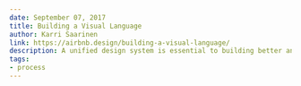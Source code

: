 ```yaml
---
date: September 07, 2017
title: Building a Visual Language
author: Karri Saarinen
link: https://airbnb.design/building-a-visual-language/
description: A unified design system is essential to building better and faster; better because a cohesive experience is more easily understood by our users, and faster because it gives us a common language to work with.
tags:
- process
---
```


<!-- ARTICLE TAGS
================================
- animation
- code
- contribution
- design-tokens
- leadership
- patterns
- process
- sketch
================================ -->